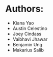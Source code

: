 # Authors:
- Kiana Yao
- Austin Celestino
- Joey Cindass
- Vaibhavi Jhawar
- Benjamin Ung
- Makarius Salib
